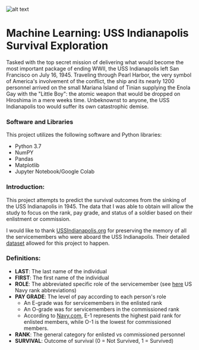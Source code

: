 ![alt text](https://upload.wikimedia.org/wikipedia/commons/a/a9/USS_Indianapolis_%28CA-35%29_underway_at_sea_on_27_September_1939_%2880-G-425615%29.jpg "USS Indianapolis c.1939")

# Machine Learning: USS Indianapolis Survival Exploration

Tasked with the top secret mission of delivering what would become the most important package of ending WWII, the USS Indianapolis left San Francisco on July 16, 1945. Traveling through Pearl Harbor, the very symbol of America's involvement of the conflict, the ship and its nearly 1200 personnel arrived on the small Mariana Island of Tinian supplying the Enola Gay with the "Little Boy": the atomic weapon that would be dropped on Hiroshima in a mere weeks time. Unbeknownst to anyone, the USS Indianapolis too would suffer its own catastrophic demise.         

### Software and Libraries
This project utilizes the following software and Python libraries:
* Python 3.7
* NumPY
* Pandas
* Matplotlib
* Jupyter Notebook/Google Colab

### Introduction:
This project attempts to predict the survival outcomes from the sinking of the USS Indianapolis in 1945. The data that I was able to obtain will allow the study to focus on the rank, pay grade, and status of a soldier based on their enlistment or commission. 

I would like to thank [USSIndianapolis.org](https://www.ussindianapolis.org/intro.htm) for preserving the memory of all the servicemembers who were aboard the USS Indianapolis. Their detailed [dataset](https://www.ussindianapolis.org/crew.htm) allowed for this project to happen.

### Definitions:
* __LAST__: The last name of the individual
* __FIRST__: The first name of the individual
* __ROLE__: The abbreviated specific role of the servicemember (see [here](https://www.cem.va.gov/CEM/docs/abbreviations/Ranks_Navy.pdf) US Navy rank abbreviations)
* __PAY GRADE__: The level of pay according to each person's role
  * An E-grade was for servicemembers in the enlisted rank
  * An O-grade was for servicemembers in the commissioned rank
  * According to [Navy.com](https://www.navycs.com/charts/1942-military-pay-chart.html), E-1 represents the highest paid rank for enlisted members, while O-1 is the lowest for commissioned members.
* __RANK__: The general category for enlisted vs commissioned personnel
* __SURVIVAL__: Outcome of survival (0 = Not Survived, 1 = Survived)
